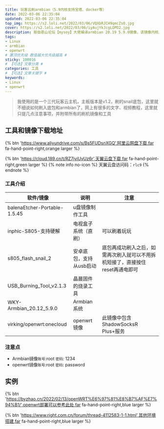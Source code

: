 ```yaml
---
title: 玩客云刷armbian（5.9内核支持宝塔、docker等）
date: 2022-03-06 22:35:04
updated: 2022-03-06 22:35:04
top_img: https://s2.loli.net/2022/03/06/VQXbRJCH9qmcZsO.jpg
cover: https://s2.loli.net/2022/03/06/iyAujYkJcgLQPD2.jpg
description: 取自恩山论坛【mysoy】大佬编译armbian 20.19 5.9.0镜像，该镜像内核版本较高可以完美支持docker，以docker安装openwrt为例
tags:
- Linux
- armbian  
- openwrt
# 置顶优先级 数值越大优先级越高 #
sticky: 100016
# 【可选】文章分类 #
categories: 工具
# 【可选】文章关键字 #
keywords:
- Linux
- openwrt
---
```


> 我使用的是一个三代玩客云主机，主板版本是v1.2，刷的snail底包，这里就不细说如何刷入底包和armbian了，网上有很多的文字、视频教程，这里就只提几点注意事项，并附带所有的刷机镜像和工具

## 工具和镜像下载地址
{% btn 'https://www.aliyundrive.com/s/Bs5FUDsnXGQ',阿里云网盘下载,far fa-hand-point-right,orange larger %}


{% btn 'https://cloud.189.cn/t/RZ7jyiUvUz6r',天翼云盘下载,far fa-hand-point-right,green larger %}
{% note info no-icon %}
天翼云盘访问码：`rlc9`
{% endnote %}

### 工具介绍

软件/镜像 | 说明 | 注意
---|---|----
balenaEtcher-Portable-1.5.45| u盘镜像制作工具 |  
inphic-S805-支持硬解| 电视盒子系统（直刷） |  可以刷着玩玩
s805_flash_snail_2| 安卓底包，支持从usb启动 |  底包再成功刷入之后，如需再次刷入就可以不用拆机短接了，直接按住reset再通电即可
USB_Burning_Tool_v2.1.3| 晶晨固件的烧录工具 |  
WKY-Armbian_20.12_5.9.0| Armbian系统 |
virking/openwrt:onecloud| openwrt镜像 |  此镜像中包含ShadowSocksR Plus+服务


### 注意点

- Armbian镜像`账号`:root  `密码`: 1234
- openwrt镜像`账号`:root  `密码`: password


## 实例

{% btn 'https://byzhao.cn/2022/02/13/openWRT%E6%97%81%E8%B7%AF%E7%94%B1/',openwrt部署可以参考此处,far fa-hand-point-right,blue larger %}


{% btn 'https://www.right.com.cn/forum/thread-4112583-1-1.html',其他环境搭建,far fa-hand-point-right,blue larger %}

